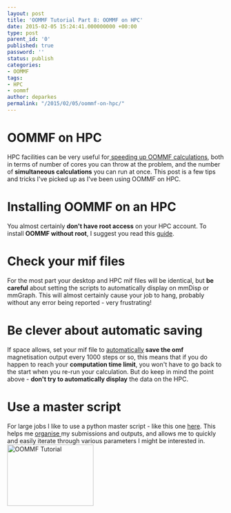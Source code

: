 ```yaml
---
layout: post
title: 'OOMMF Tutorial Part 8: OOMMF on HPC'
date: 2015-02-05 15:24:41.000000000 +00:00
type: post
parent_id: '0'
published: true
password: ''
status: publish
categories:
- OOMMF
tags:
- HPC
- oommf
author: deparkes
permalink: "/2015/02/05/oommf-on-hpc/"
---
```

<h1>OOMMF on HPC</h1>
HPC facilities can be very useful for<a href="{{site.baseurl}}/2014/10/16/oommf-tutorial-part-5-oommf-tips/"> speeding up OOMMF calculations</a>, both in terms of number of cores you can throw at the problem, and the number of <strong>simultaneous calculations</strong> you can run at once.
This post is a few tips and tricks I've picked up as I've been using OOMMF on HPC.
<h1>Installing OOMMF on an HPC</h1>
You almost certainly <strong>don't have root access</strong> on your HPC account. To install <strong>OOMMF without root</strong>, I suggest you read this <a title="Install OOMMF 1.2a5 without root" href="{{site.baseurl}}/2013/06/24/install-oommf-1-2a5-without-root/">guide</a>.
<h1>Check your mif files</h1>
For the most part your desktop and HPC mif files will be identical, but <strong>be careful</strong> about setting the scripts to automatically display on mmDisp or mmGraph. This will almost certainly cause your job to hang, probably without any error being reported - very frustrating!
<h1>Be clever about automatic saving</h1>
If space allows, set your mif file to <a href="{{site.baseurl}}/2015/02/05/oommf-automatic-output/">automatically</a><strong> save the omf</strong> magnetisation output every 1000 steps or so, this means that if you do happen to reach your <strong>computation time limit</strong>, you won't have to go back to the start when you re-run your calculation.
But do keep in mind the point above - <strong>don't try to automatically display</strong> the data on the HPC.
<h1>Use a master script</h1>
For large jobs I like to use a python master script - like this one <a href="https://github.com/bauhuasbadguy/Running-many-oommf-scripts">here</a>. This helps me <a title="Organising Computational Projects" href="{{site.baseurl}}/2013/06/25/organising-computational-projects/">organise </a>my submissions and outputs, and allows me to quickly and easily iterate through various parameters I might be interested in.

<a href="{{site.baseurl}}/oommf/oommf-tutorial/">
<img class=" aligncenter" src="{{site.baseurl}}/assets/2015/02/OOMMF_tutorial.png" alt="OOMMF Tutorial" width="200" height="142" border="0">
</a>
